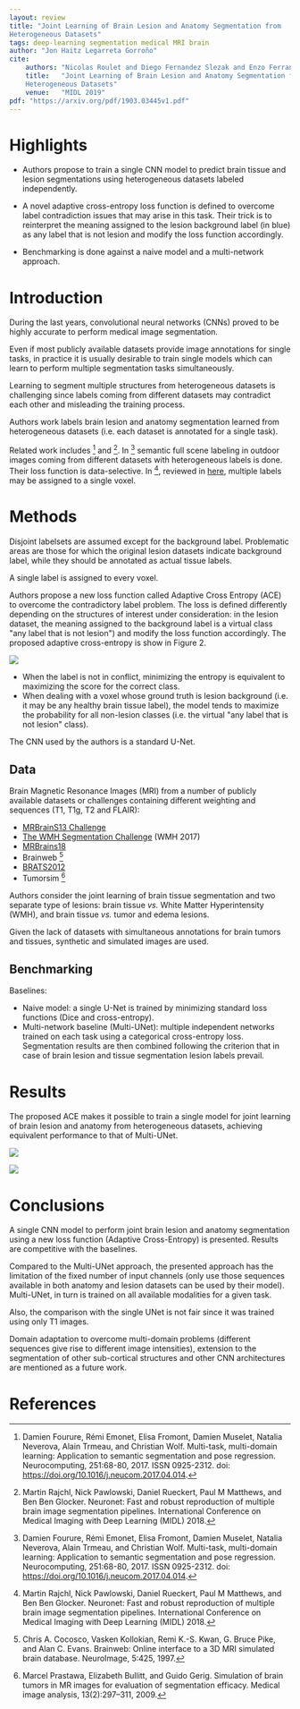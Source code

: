 ```yaml
---
layout: review
title: "Joint Learning of Brain Lesion and Anatomy Segmentation from
Heterogeneous Datasets"
tags: deep-learning segmentation medical MRI brain
author: "Jon Haitz Legarreta Gorroño"
cite:
    authors: "Nicolas Roulet and Diego Fernandez Slezak and Enzo Ferrante"
    title:   "Joint Learning of Brain Lesion and Anatomy Segmentation from
    Heterogeneous Datasets"
    venue:   "MIDL 2019"
pdf: "https://arxiv.org/pdf/1903.03445v1.pdf"
---
```



# Highlights

- Authors propose to train a single CNN model to predict brain tissue and lesion
segmentations using heterogeneous datasets labeled independently.

- A novel adaptive cross-entropy loss function is defined to overcome label
contradiction issues that may arise in this task. Their trick is to reinterpret
the meaning assigned to the lesion background label (in blue) as any label that
is not lesion and modify the loss function accordingly.

- Benchmarking is done against a naive model and a multi-network approach.


# Introduction

During the last years, convolutional neural networks (CNNs) proved to be highly
accurate to perform medical image segmentation.

Even if most publicly available datasets provide image annotations for single
tasks, in practice it is usually desirable to train single models which can
learn to perform multiple segmentation tasks simultaneously.

Learning to segment multiple structures from heterogeneous datasets is
challenging since labels coming from different datasets may contradict each
other and misleading the training process.

Authors work labels brain lesion and anatomy segmentation learned from
heterogeneous datasets (i.e. each dataset is annotated for a single task).

Related work includes [^1] and [^2]. In [^1] semantic full scene
labeling in outdoor images coming from different datasets with heterogeneous
labels is done. Their loss function is data-selective. In [^2], reviewed in
[here](https://github.com/vitalab/vitalab.github.io/blob/master/deep-learning/_posts/2018-11-30-NeuroNet.md),
multiple labels may be assigned to a single voxel.


# Methods

Disjoint labelsets are assumed except for the background label. Problematic
areas are those for which the original lesion datasets indicate background
label, while they should be annotated as actual tissue labels.

A single label is assigned to every voxel.

Authors propose a new loss function called Adaptive Cross Entropy (ACE) to
overcome the contradictory label problem. The loss is defined differently
depending on the structures of interest under consideration: in the lesion
dataset, the meaning assigned to the background label is a virtual class "any
label that is not lesion") and modify the loss function accordingly. The
proposed adaptive cross-entropy is show in Figure 2.

![](/article/images/JointLearningBrainSegmentationHeterogeneousData/Loss.png)

- When the label is not in conflict, minimizing the entropy is equivalent to
maximizing the score for the correct class.
- When dealing with a voxel whose ground truth is lesion background (i.e. it may
be any healthy brain tissue label), the model tends to maximize the probability
for all non-lesion classes (i.e. the virtual "any label that is not lesion"
class).

The CNN used by the authors is a standard U-Net.

## Data

Brain Magnetic Resonance Images (MRI) from a number of publicly available
datasets or challenges containing different weighting and sequences (T1, T1g,
T2 and FLAIR):
- [MRBrainS13 Challenge](http://mrbrains13.isi.uu.nl/)
- [The WMH Segmentation Challenge](http://wmh.isi.uu.nl/) (WMH 2017)
- [MRBrains18](http://mrbrains18.isi.uu.nl/)
- Brainweb [^3]
- [BRATS2012](www.imm.dtu.dk/projects/BRATS2012)
- Tumorsim [^4]

Authors consider the joint learning of brain tissue segmentation and two
separate type of lesions: brain tissue *vs.* White Matter Hyperintensity (WMH),
and brain tissue *vs.* tumor and edema lesions.

Given the lack of datasets with simultaneous annotations for brain tumors and
tissues, synthetic and simulated images are used.

## Benchmarking

Baselines:
- Naive model: a single U-Net is trained by minimizing standard loss functions
(Dice and cross-entropy).
- Multi-network baseline (Multi-UNet): multiple independent networks trained on
each task using a categorical cross-entropy loss. Segmentation results are then
combined following the criterion that in case of brain lesion and tissue
segmentation lesion labels prevail.

# Results

The proposed ACE makes it possible to train a single model for joint learning of
brain lesion and anatomy from heterogeneous datasets, achieving equivalent
performance to that of Multi-UNet.

![](/article/images/JointLearningBrainSegmentationHeterogeneousData/Results_images.png)

![](/article/images/JointLearningBrainSegmentationHeterogeneousData/Results_table.png)


# Conclusions

A single CNN model to perform joint brain lesion and anatomy segmentation using
a new loss function (Adaptive Cross-Entropy) is presented. Results are
competitive with the baselines.

Compared to the Multi-UNet approach, the presented approach has the limitation
of the fixed number of input channels (only use those sequences available in
both anatomy and lesion datasets can be used by their model). Multi-UNet, in
turn is trained on all available modalities for a given task.


Also, the comparison with the single UNet is not fair since it was trained using
only T1 images.

Domain adaptation to overcome multi-domain problems (different sequences give
rise to different image intensities), extension to the segmentation of other
sub-cortical structures and other CNN architectures are mentioned as a future
work.


# References

[^1]: Damien Fourure, Rémi Emonet, Elisa Fromont, Damien Muselet, Natalia
      Neverova, Alain Trmeau, and Christian Wolf. Multi-task, multi-domain
      learning: Application to semantic segmentation and pose regression.
      Neurocomputing, 251:68-80, 2017. ISSN 0925-2312.
      doi: https://doi.org/10.1016/j.neucom.2017.04.014.

[^2]: Martin Rajchl, Nick Pawlowski, Daniel Rueckert, Paul M Matthews, and Ben
      Ben Glocker. Neuronet: Fast and robust reproduction of multiple brain
      image segmentation pipelines. International Conference on Medical Imaging
      with Deep Learning (MIDL) 2018.

[^3]: Chris A. Cocosco, Vasken Kollokian, Remi K.-S. Kwan, G. Bruce Pike, and
      Alan C. Evans. Brainweb: Online interface to a 3D MRI simulated brain
      database. NeuroImage, 5:425, 1997.

[^4]: Marcel Prastawa, Elizabeth Bullitt, and Guido Gerig. Simulation of brain
      tumors in MR images for evaluation of segmentation efficacy. Medical image
      analysis, 13(2):297–311, 2009.
